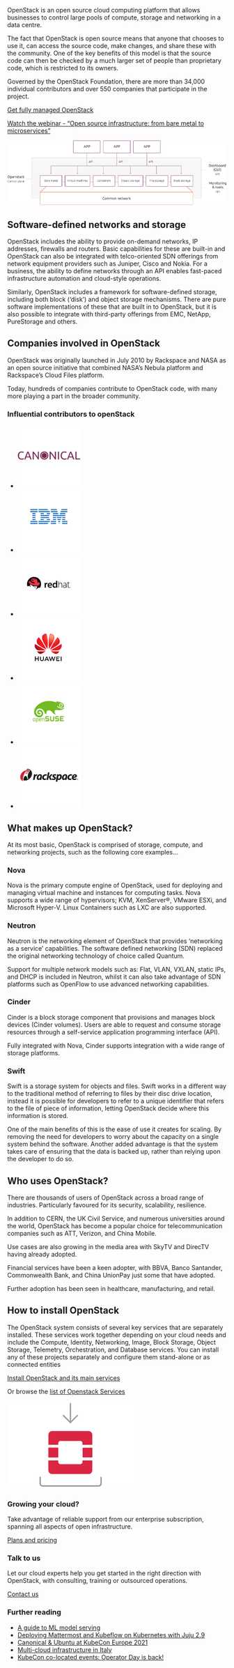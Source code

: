 OpenStack is an open source cloud computing platform that allows businesses to control large pools of compute, storage and networking in a data centre.

The fact that OpenStack is open source means that anyone that chooses to use it, can access the source code, make changes, and share these with the community. One of the key benefits of this model is that the source code can then be checked by a much larger set of people than proprietary code, which is restricted to its owners.

Governed by the OpenStack Foundation, there are more than 34,000 individual contributors and over 550 companies that participate in the project.

[Get fully managed OpenStack](https://ubuntu.com/openstack/managed)

[ Watch the webinar - “Open source infrastructure: from bare metal to microservices” ](https://www.brighttalk.com/webcast/6793/404267/open-source-infrastructure-from-bare-metal-to-microservices)

![What is OpenStack?](resources/958006715D8680766B58ADADA0F51DF2.png)

 Software-defined networks and storage 
---------------------------------------

 OpenStack includes the ability to provide on-demand networks, IP addresses, firewalls and routers. Basic capabilities for these are built-in and OpenStack can also be integrated with telco-oriented SDN offerings from network equipment providers such as Juniper, Cisco and Nokia. For a business, the ability to define networks through an API enables fast-paced infrastructure automation and cloud-style operations. 

 Similarly, OpenStack includes a framework for software-defined storage, including both block (‘disk’) and object storage mechanisms. There are pure software implementations of these that are built in to OpenStack, but it is also possible to integrate with third-party offerings from EMC, NetApp, PureStorage and others. 

Companies involved in OpenStack
-------------------------------

OpenStack was originally launched in July 2010 by Rackspace and NASA as an open source initiative that combined NASA’s Nebula platform and Rackspace’s Cloud Files platform.

Today, hundreds of companies contribute to OpenStack code, with many more playing a part in the broader community.

### Influential contributors to openStack

* ![Canonical](resources/AAA4D347466A1612C78ABB9AEE210428.png)
* ![IBM](resources/91D2E6594EAF9AFBAF230EADBC04C68F.png)
* ![RedHat](resources/7EE0B2BABB6C5246423A1265F72BD815.png)
* ![Huawei](resources/806479263F8F520B3FBC6B540D985AB6.png)
* ![SUSE](resources/ED24C13AA41BBE862B30236784406C3F.png)
* ![Rackspace](resources/6A9EA61F9AF8A8E16C863C43970122FD.png)

What makes up OpenStack?
------------------------

At its most basic, OpenStack is comprised of storage, compute, and networking projects, such as the following core examples...

### Nova

Nova is the primary compute engine of OpenStack, used for deploying and managing virtual machine and instances for computing tasks. Nova supports a wide range of hypervisors; KVM, XenServer®, VMware ESXi, and Microsoft Hyper-V. Linux Containers such as LXC are also supported.

### Neutron

Neutron is the networking element of OpenStack that provides ‘networking as a service’ capabilities. The software defined networking (SDN) replaced the original networking technology of choice called Quantum.

Support for multiple network models such as: Flat, VLAN, VXLAN, static IPs, and DHCP is included in Neutron, whilst it can also take advantage of SDN platforms such as OpenFlow to use advanced networking capabilities.

### Cinder

Cinder is a block storage component that provisions and manages block devices (Cinder volumes). Users are able to request and consume storage resources through a self-service application programming interface (API).

Fully integrated with Nova, Cinder supports integration with a wide range of storage platforms.

### Swift

Swift is a storage system for objects and files. Swift works in a different way to the traditional method of referring to files by their disc drive location, instead it is possible for developers to refer to a unique identifier that refers to the file of piece of information, letting OpenStack decide where this information is stored.

One of the main benefits of this is the ease of use it creates for scaling. By removing the need for developers to worry about the capacity on a single system behind the software. Another added advantage is that the system takes care of ensuring that the data is backed up, rather than relying upon the developer to do so.

Who uses OpenStack?
-------------------

There are thousands of users of OpenStack across a broad range of industries. Particularly favoured for its security, scalability, resilience.

In addition to CERN, the UK Civil Service, and numerous universities around the world, OpenStack has become a popular choice for telecommunication companies such as ATT, Verizon, and China Mobile.

Use cases are also growing in the media area with SkyTV and DirecTV having already adopted.

Financial services have been a keen adopter, with BBVA, Banco Santander, Commonwealth Bank, and China UnionPay just some that have adopted.

Further adoption has been seen in healthcare, manufacturing, and retail.

How to install OpenStack
------------------------

The OpenStack system consists of several key services that are separately installed. These services work together depending on your cloud needs and include the Compute, Identity, Networking, Image, Block Storage, Object Storage, Telemetry, Orchestration, and Database services. You can install any of these projects separately and configure them stand-alone or as connected entities

[Install OpenStack and its main services](https://ubuntu.com/openstack/install)

Or browse the [list of Openstack Services](https://www.openstack.org/software/project-navigator/openstack-components#openstack-services)

![](resources/F358EB9DAA2DF91060E556AE9BD1BDA7.png)

### Growing your cloud?

Take advantage of reliable support from our enterprise subscription, spanning all aspects of open infrastructure.

[Plans and pricing](https://ubuntu.com/advantage)

### Talk to us

Let our cloud experts help you get started in the right direction with OpenStack, with consulting, training or outsourced operations.

[Contact us](https://ubuntu.com/openstack/contact-us)

### Further reading

* [A guide to ML model serving](https://ubuntu.com/blog/guide-to-ml-model-serving)
* [Deploying Mattermost and Kubeflow on Kubernetes with Juju 2.9](https://ubuntu.com/blog/deploying-mattermost-and-kubeflow-on-kubernetes-with-juju-2-9)
* [Canonical & Ubuntu at KubeCon Europe 2021](https://ubuntu.com/blog/ubuntu-and-canonical-at-kubecon-europe-2021)
* [Multi-cloud infrastructure in Italy](https://ubuntu.com/blog/multi-cloud-infrastructure)
* [KubeCon co-located events: Operator Day is back!](https://ubuntu.com/blog/kubecon-colocated-events-operator-day-2021)